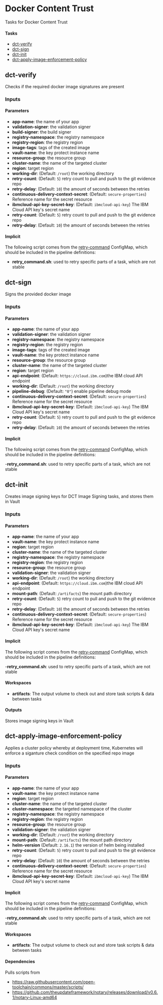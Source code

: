 # Docker Content Trust
Tasks for Docker Content Trust

#### Tasks

- [dct-verify](#dct-verify)
- [dct-sign](#dct-sign)
- [dct-init](#dct-init)
- [dct-apply-image-enforcement-policy](#dct-apply-image-enforcement-policy)

## dct-verify
Checks if the required docker image signatures are present

### Inputs

#### Parameters

 - **app-name**: the name of your app
 - **validation-signer**: the validation signer
 - **build-signer**: the build signer
 - **registry-namespace**: the registry namespace
 - **registry-region**: the registry region
 - **image-tags**: tags of the created image
 - **vault-name**: the key protect instance name
 - **resource-group**: the resource group
 - **cluster-name**: the name of the targeted cluster
 - **region**: target region
 - **working-dir**: (Default: `/root`) the working directory
 - **retry-count**: (Default: `5`) retry count to pull and push to the git evidence repo
 - **retry-delay**: (Default: `10`) the amount of seconds between the retries
 - **continuous-delivery-context-secret**: (Default: `secure-properties`) Reference name for the secret resource
 - **ibmcloud-api-key-secret-key**: (Default: `ibmcloud-api-key`) The IBM Cloud API key's secret name
 - **retry-count**: (Default: `5`) retry count to pull and push to the git evidence repo
 - **retry-delay**: (Default: `10`) the amount of seconds between the retries


#### Implicit

The following script comes from the [retry-command](../util/configmap-retry.yaml) ConfigMap, which should be included in the pipeline definitions:

 - **retry_command.sh**: used to retry specific parts of a task, which are not stable

## dct-sign
Signs the provided docker image

### Inputs

#### Parameters

 - **app-name**: the name of your app
 - **validation-signer**: the validation signer
 - **registry-namespace**: the registry namespace
 - **registry-region**: the registry region
 - **image-tags**: tags of the created image
 - **vault-name**: the key protect instance name
 - **resource-group**: the resource group
 - **cluster-name**: the name of the targeted cluster
 - **region**: target region
 - **api-endpoint**: (Default: `https://cloud.ibm.com`)the IBM cloud API endpoint
 - **working-dir**: (Default: `/root`) the working directory
 - **pipeline-debug**: (Default: `"0"`) enable pipeline debug mode
 - **continuous-delivery-context-secret**: (Default: `secure-properties`) Reference name for the secret resource
 - **ibmcloud-api-key-secret-key**: (Default: `ibmcloud-api-key`) The IBM Cloud API key's secret name
 - **retry-count**: (Default: `5`) retry count to pull and push to the git evidence repo
 - **retry-delay**: (Default: `10`) the amount of seconds between the retries

#### Implicit

The following script comes from the [retry-command](../util/configmap-retry.yaml) ConfigMap, which should be included in the pipeline definitions:

-**retry_command.sh**: used to retry specific parts of a task, which are not stable

## dct-init
Creates image signing keys for DCT Image Signing tasks, and stores them in Vault

### Inputs

#### Parameters

 - **app-name**: the name of your app
 - **vault-name**: the key protect instance name
 - **region**: target region
 - **cluster-name**: the name of the targeted cluster
 - **registry-namespace**: the registry namespace
 - **registry-region**: the registry region
 - **resource-group**: the resource group
 - **validation-signer**: the validation signer
 - **working-dir**: (Default: `/root`) the working directory
 - **api-endpoint**: (Default: `https://cloud.ibm.com`)the IBM cloud API endpoint
 - **mount-path**: (Default: `/artifacts`) the mount path directory
 - **retry-count**: (Default: `5`) retry count to pull and push to the git evidence repo
 - **retry-delay**: (Default: `10`) the amount of seconds between the retries
 - **continuous-delivery-context-secret**: (Default: `secure-properties`) Reference name for the secret resource
 - **ibmcloud-api-key-secret-key**: (Default: `ibmcloud-api-key`) The IBM Cloud API key's secret name

#### Implicit

The following script comes from the [retry-command](../util/configmap-retry.yaml) ConfigMap, which should be included in the pipeline definitions:

-**retry_command.sh**: used to retry specific parts of a task, which are not stable

#### Workspaces

 - **artifacts**: The output volume to check out and store task scripts & data between tasks

#### Outputs

Stores image signing keys in Vault

## dct-apply-image-enforcement-policy
Applies a cluster policy whereby at deployment time, Kubernetes will enforce a siganture check condition on the specified repo image

### Inputs

#### Parameters

 - **app-name**: the name of your app
 - **vault-name**: the key protect instance name
 - **region**: target region
 - **cluster-name**: the name of the targeted cluster
 - **cluster-namespace**: the targeted namespace of the cluster
 - **registry-namespace**: the registry namespace
 - **registry-region**: the registry region
 - **resource-group**: the resource group
 - **validation-signer**: the validation signer
 - **working-dir**: (Default: `/root`) the working directory
 - **mount-path**: (Default: `/artifacts`) the mount path directory
 - **helm-version** (Default: `2.16.1`) the version of helm being installed
 - **retry-count**: (Default: `5`) retry count to pull and push to the git evidence repo
 - **retry-delay**: (Default: `10`) the amount of seconds between the retries
 - **continuous-delivery-context-secret**: (Default: `secure-properties`) Reference name for the secret resource
 - **ibmcloud-api-key-secret-key**: (Default: `ibmcloud-api-key`) The IBM Cloud API key's secret name

#### Implicit

The following script comes from the [retry-command](../util/configmap-retry.yaml) ConfigMap, which should be included in the pipeline definitions:

-**retry_command.sh**: used to retry specific parts of a task, which are not stable

#### Workspaces

 - **artifacts**: The output volume to check out and store task scripts & data between tasks

#### Dependencies

Pulls scripts from
- https://raw.githubusercontent.com/open-toolchain/commons/master/scripts/
- https://github.com/theupdateframework/notary/releases/download/v0.6.1/notary-Linux-amd64
